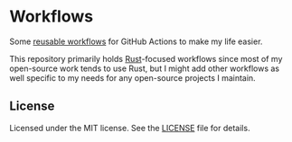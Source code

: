 # Workflows

Some [reusable workflows](https://docs.github.com/en/actions/learn-github-actions/reusing-workflows) for GitHub Actions to make my life easier.

This repository primarily holds [Rust](https://www.rust-lang.org)-focused workflows since most of my open-source work tends to use Rust, but I might add other workflows as well specific to my needs for any open-source projects I maintain.

## License

Licensed under the MIT license. See the [LICENSE](LICENSE) file for details.

